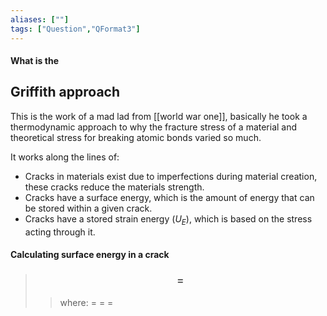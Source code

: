 ```yaml
---
aliases: [""]
tags: ["Question","QFormat3"]
---
```


#### What is the
## Griffith approach
This is the work of a mad lad from [[world war one]], basically he took a thermodynamic approach to why the fracture stress of a material and theoretical stress for breaking atomic bonds varied so much.

It works along the lines of:
- Cracks in materials exist due to imperfections during material creation, these cracks reduce the materials strength.
- Cracks have a surface energy, which is the amount of energy that can be stored within a given crack.
- Cracks have a stored strain energy ($U_E$), which is based on the stress acting through it.

#### Calculating surface energy in a crack
> ### $$  = $$ 
>> where:
>> $=$ 
>> $=$
>> $=$
